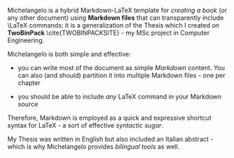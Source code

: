 Michelangelo is a hybrid Markdown-LaTeX template for *creating a book* (or any other document) using **Markdown files** that can transparently include \LaTeX commands: it is a generalization of the Thesis which I created on **TwoBinPack** \cite{TWOBINPACKSITE} - my MSc project in Computer Engineering.

Michelangelo is both simple and effective:

* you can write most of the document as simple *Markdown* content. You can also (and should) partition it into multiple Markdown files - one per chapter

* you should be able to include *any* LaTeX command in your Markdown source


Therefore, Markdown is employed as a quick and expressive shortcut syntax for LaTeX - a sort of effective *syntactic sugar*.

My Thesis was written in English but also included an Italian abstract - which is why Michelangelo provides *bilingual tools* as well.
